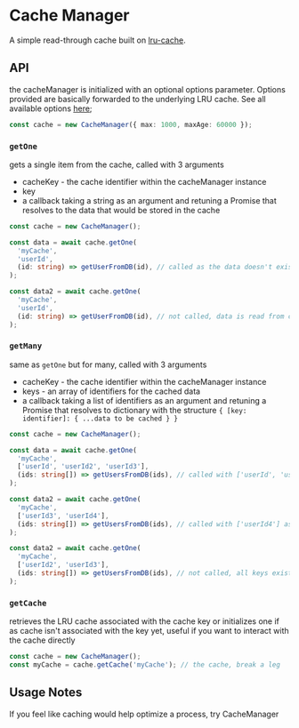 # Cache Manager

A simple read-through cache built on [lru-cache](https://github.com/isaacs/node-lru-cache).

## API

the cacheManager is initialized with an optional options parameter. Options provided are basically forwarded to the underlying LRU cache. See all available options [here](https://github.com/isaacs/node-lru-cache#options);

```TypeScript
const cache = new CacheManager({ max: 1000, maxAge: 60000 });
```

### `getOne`

gets a single item from the cache, called with 3 arguments

- cacheKey - the cache identifier within the cacheManager instance
- key
- a callback taking a string as an argument and retuning a Promise that resolves to the data that would be stored in the cache

```TypeScript
const cache = new CacheManager();

const data = await cache.getOne(
  'myCache',
  'userId',
  (id: string) => getUserFromDB(id), // called as the data doesn't exist in the cache
);

const data2 = await cache.getOne(
  'myCache',
  'userId',
  (id: string) => getUserFromDB(id), // not called, data is read from cache
);
```

### `getMany`

same as `getOne` but for many, called with 3 arguments

- cacheKey - the cache identifier within the cacheManager instance
- keys - an array of identifiers for the cached data
- a callback taking a list of identifiers as an argument and retuning a Promise that resolves to dictionary with the structure `{ [key: identifier]: { ...data to be cached } }`

```TypeScript
const cache = new CacheManager();

const data = await cache.getOne(
  'myCache',
  ['userId', 'userId2', 'userId3'],
  (ids: string[]) => getUsersFromDB(ids), // called with ['userId', 'userId2', 'userId3'] as none exists in the cache
);

const data2 = await cache.getOne(
  'myCache',
  ['userId3', 'userId4'],
  (ids: string[]) => getUsersFromDB(ids), // called with ['userId4'] as 'userId3' already exists in the cache
);

const data2 = await cache.getOne(
  'myCache',
  ['userId2', 'userId3'],
  (ids: string[]) => getUsersFromDB(ids), // not called, all keys exist in cache
);
```

### `getCache`

retrieves the LRU cache associated with the cache key or initializes one if as cache isn't associated with the key yet, useful if you want to interact with the cache directly

```TypeScript
const cache = new CacheManager();
const myCache = cache.getCache('myCache'); // the cache, break a leg
```

## Usage Notes

If you feel like caching would help optimize a process, try CacheManager
